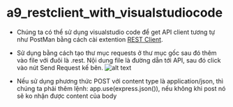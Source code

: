 # a9_restclient_with_visualstudiocode
* Chúng ta có thể sử dụng visualstudio code để get API client tương tự như PostMan bằng cách cài extention [REST Client](https://marketplace.visualstudio.com/items?itemName=humao.rest-client).
* Sử dụng bằng cách tạo thư mục requests ở thư mục gốc sau đó thêm vào file với đuôi là .rest. Nội dung file là đường dẫn tới API, sau đó click vào nút Send Request kế bên.
![alt text](https://fullstackopen.com/static/9effbecbcd6ce412abb0f5d7a7abe26c/14be6/12ea.png)

* Nếu sử dụng phương thức POST với content type là application/json, thì chúng ta phải thêm lệnh: app.use(express.json()), nếu không khi post nó sẽ ko nhận được content của body
